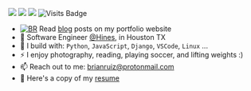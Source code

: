
[<img src="https://img.shields.io/badge/github-%2312100E.svg?&style=for-the-badge&logo=github&logoColor=white&color=black" />](https://github.com/BrianRuizy)
[<img src="https://img.shields.io/badge/gitlab-%2312100E.svg?&style=for-the-badge&logo=gitlab&logoColor=white&color=9b51e0" />](https://github.com/BrianRuizy) 
[<img src="https://img.shields.io/badge/linkedin-%230077B5.svg?&style=for-the-badge&logo=linkedin&logoColor=white" />](https://www.linkedin.com/in/brianruizy/) 
![Visits Badge](https://badges.pufler.dev/visits/brianruizy/brianruizy?style=for-the-badge ) 

- [![BR](https://brianruizy.com/favicons/favicon-16x16.png)](https://brianruizy.com/) 
Read [blog](https://brianruizy.com/) posts on my portfolio website
- 🏢 Software Engineer [@Hines](https://www.hines.com/), in Houston TX
- 🧰 I build with: `Python`, `JavaScript`, `Django`, `VSCode`, `Linux` ...
- ⚡ I enjoy photography, reading, playing soccer, and lifting weights :)
- 📫 Reach out to me: brianruiz@protonmail.com
- 💼 Here's a copy of my [resume](https://brianruizy.com/Brian-Ruiz-Resume.pdf)

